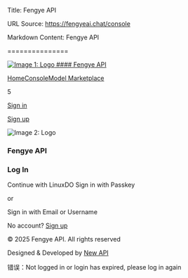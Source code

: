 Title: Fengye API

URL Source: https://fengyeai.chat/console

Markdown Content:
Fengye API

===============

[![Image 1: Logo](https://p3-flow-imagex-sign.byteimg.com/tos-cn-i-a9rns2rl98/rc_gen_image/deb6c375d49346bbaee0b86ab41ec329preview.jpeg~tplv-a9rns2rl98-downsize_watermark_1_5.png?rcl=20251024184155BAC44CDB1A4B056F86A9&rk3s=8e244e95&rrcfp=ddbb2dc7&x-expires=2076662529&x-signature=fAxPFps4n8ZnFfYOpZV2L4RRY0w%3D) #### Fengye API](https://fengyeai.chat/)

[Home](https://fengyeai.chat/)[Console](https://fengyeai.chat/login)[Model Marketplace](https://fengyeai.chat/pricing)

5

[Sign in](https://fengyeai.chat/login)

[Sign up](https://fengyeai.chat/register)

![Image 2: Logo](https://p3-flow-imagex-sign.byteimg.com/tos-cn-i-a9rns2rl98/rc_gen_image/deb6c375d49346bbaee0b86ab41ec329preview.jpeg~tplv-a9rns2rl98-downsize_watermark_1_5.png?rcl=20251024184155BAC44CDB1A4B056F86A9&rk3s=8e244e95&rrcfp=ddbb2dc7&x-expires=2076662529&x-signature=fAxPFps4n8ZnFfYOpZV2L4RRY0w%3D)
### Fengye API

### Log In

Continue with LinuxDO Sign in with Passkey

or

Sign in with Email or Username

No account? [Sign up](https://fengyeai.chat/register)

© 2025 Fengye API. All rights reserved

Designed & Developed by [New API](https://github.com/QuantumNous/new-api)

错误：Not logged in or login has expired, please log in again
